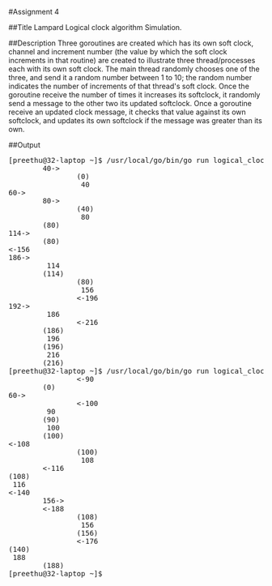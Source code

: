 #Assignment 4

##Title
Lampard Logical clock algorithm Simulation.

##Description
Three goroutines are created which has its own soft clock, channel and increment number (the value by which the soft clock increments in that routine) are created to illustrate three thread/processes each with its own soft clock.
The main thread randomly chooses one of the three, and send it a random number between 1 to 10; the random number indicates the number of increments of that thread's soft clock.
Once the goroutine receive the number of times it increases its softclock, it randomly send a message to the other two its updated softclock.
Once a goroutine receive an updated clock message, it checks that value against its own softclock, and updates its own softclock if  the message was greater than its own. 

##Output
<pre>
[preethu@32-laptop ~]$ /usr/local/go/bin/go run logical_clocks.go 10
        40->
                (0)
                 40
60->
        80->
                (40)
                 80
        (80)
114->
        (80)
<-156
186->
         114
        (114)
                (80)
                 156
                <-196
192->
         186
                <-216
        (186)
         196
        (196)
         216
        (216)
[preethu@32-laptop ~]$ /usr/local/go/bin/go run logical_clocks.go 3
                <-90
        (0)
60->
                <-100
         90
        (90)
         100
        (100)
<-108
                (100)
                 108
        <-116
(108)
 116
<-140
        156->
        <-188
                (108)
                 156
                (156)
                <-176
(140)
 188
        (188)
[preethu@32-laptop ~]$
</pre>
